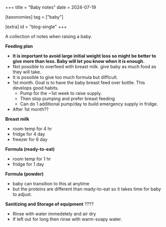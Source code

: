 +++
title = "Baby notes"
date = 2024-07-19

[taxonomies]
tag = ["baby"]

[extra]
id = "blog-single"
+++

A collection of notes when raising a baby.

<!-- more -->

**Feeding plan**
- **It is important to avoid large initial weight loss so might be better to give more than less. Baby will let you know when it is enough.**
- Not possible to overfeed with breast milk. give baby as much food as they will take.
- It is possible to give too much formula but difficult.
- 1st month. Goal is to have the baby breast feed over bottle. This develops good habits.
  - Pump for the ~1st week to raise supply.
  - Then stop pumping and prefer breast feeding
  - Can do 1 additional pump/day to build emergency supply in fridge.
- After 1st month??

**Breast milk**
- room temp for 4 hr
- fridge for 4 day
- freezer for 6 day

**Formula (ready-to-eat)**
- room temp for 1 hr
- fridge for 1 day

**Formula (powder)**
- baby can transition to this at anytime
- but the proteins are different than ready-to-eat so it takes time for baby to adjust.

**Sanitizing and Storage of equipment** ????
- Rinse with water immedetely and air dry
- If left out for long then rinse with warm-soapy water.
